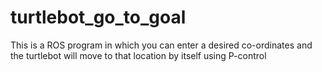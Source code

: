 # turtlebot_go_to_goal
This is a ROS program in which you can enter a desired co-ordinates and the turtlebot will move to that location by itself using P-control
